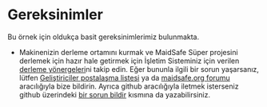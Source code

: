 # Gereksinimler


Bu örnek için oldukça basit gereksinimlerimiz bulunmakta.

* Makinenizin derleme ortamını kurmak ve MaidSafe Süper projesini derlemek için hazır hale getirmek için İşletim Sisteminiz için verilen [derleme yönergeleri](https://github.com/maidsafe/MaidSafe/wiki)ni takip edin. Eğer bununla ilgili bir sorun yaşarsanız, lütfen [Geliştiriciler postalaşma listesi](https://groups.google.com/forum/#!forum/maidsafe-development) ya da [maidsafe.org forumu](https://www.maidsafe.org/) aracılığıyla bize bildirin. Ayrıca github aracılığıyla iletmek isterseniz github üzerindeki [bir sorun bildir](https://github.com/maidsafe/MaidSafe/issues?state=open) kısmına da yazabilirsiniz.
